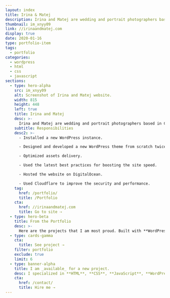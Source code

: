 ```yaml
---
layout: index
title: Irina & Matej
description: Irina and Matej are wedding and portrait photographers based in Croatia and travelling the world. The site runs on WordPress, DigitalOcean, and Cloudflare.
thumbnail: im_xnyy09
link: //irinaandmatej.com
display: true
date: 2020-01-16
type: portfolio-item
tags:
  - portfolio
categories:
  - wordpress
  - html
  - css
  - javascript
sections:
  - type: hero-alpha
    src: im_xnyy09
    alt: Screenshot of Irina and Matej website.
    width: 815
    height: 448
    left: true
    title: Irina and Matej
    desc: >-
      Irina and Matej are wedding and portrait photographers based in Croatia and travelling the world. The site runs on WordPress, DigitalOcean, and Cloudflare.
    subtitle: Responsibilities
    desc2: >-
      - Installed a new WordPress instance.

      - Designed and developed a new WordPress theme from scratch twice.

      - Optimized assets delivery.

      - Used the latest best practices for boosting the site speed.

      - Hosted the website on DigitalOcean.

      - Used Cloudflare to improve the security and performance.
    tag:
      href: /portfolio/
      title: /Portfolio
    cta:
      href: //irinaandmatej.com
      title: Go to site ⇢
  - type: hero-beta
    title: From the Portfolio
    desc: >-
      Here are the projects that I am most proud. Built with **WordPress**, **Shopify**, **Jekyll**, and **Hugo**, amongst others.
  - type: cards-gamma
    cta:
      title: See project ⇢
    filter: portfolio
    exclude: true
    limit: 6
  - type: banner-alpha
    title: I am _available_ for a new project.
    desc: I specialized in **HTML**, **CSS**, **JavaScript**, **WordPress**, **Shopify**, and **JAMstack** technologies.
    cta:
      href: /contact/
      title: Hire me ⇢
---
```

